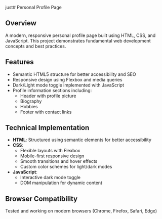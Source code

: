 just# Personal Profile Page

## Overview
A modern, responsive personal profile page built using HTML, CSS, and JavaScript. This project demonstrates fundamental web development concepts and best practices.

## Features
- Semantic HTML5 structure for better accessibility and SEO
- Responsive design using Flexbox and media queries
- Dark/Light mode toggle implemented with JavaScript
- Profile information sections including:
  - Header with profile picture
  - Biography
  - Hobbies
  - Footer with contact links

## Technical Implementation
- **HTML**: Structured using semantic elements for better accessibility
- **CSS**: 
  - Flexible layouts with Flexbox
  - Mobile-first responsive design
  - Smooth transitions and hover effects
  - Custom color schemes for light/dark modes
- **JavaScript**:
  - Interactive dark mode toggle
  - DOM manipulation for dynamic content

## Browser Compatibility
Tested and working on modern browsers (Chrome, Firefox, Safari, Edge)
